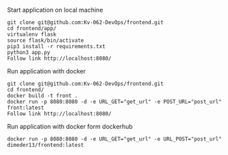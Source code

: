 

Start application on local machine

    git clone git@github.com:Kv-062-DevOps/frontend.git
    cd frontend/app/
    virtualenv flask
    source flask/bin/activate
    pip3 install -r requirements.txt
    python3 app.py
    Follow link http://localhost:8080/

Run application with docker

    git clone git@github.com:Kv-062-DevOps/frontend.git
    cd frontend/
    docker build -t front .
    docker run -p 8080:8080 -d -e URL_GET="get_url" -e POST_URL="post_url" front:latest
    Follow link http://localhost:8080/

Run application with docker form dockerhub

    docker run -p 8080:8080 -d -e URL_GET="get_url" -e URL_POST="post_url" dimeder13/frontend:latest

